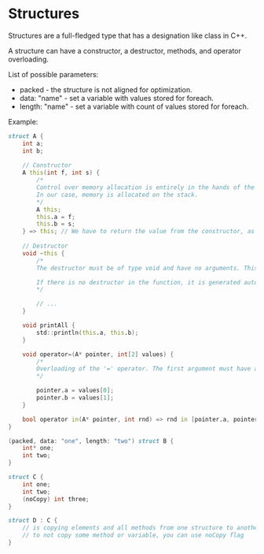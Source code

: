 # Structures

Structures are a full-fledged type that has a designation like class in C++.

A structure can have a constructor, a destructor, methods, and operator overloading.

List of possible parameters:
- packed - the structure is not aligned for optimization.
- data: "name" - set a variable with values stored for foreach.
- length: "name" - set a variable with count of values stored for foreach.

Example:

```d
struct A {
    int a;
    int b;
    
    // Constructor
    A this(int f, int s) {
        /*
        Control over memory allocation is entirely in the hands of the author of the structure.
        In our case, memory is allocated on the stack.
        */
        A this;
        this.a = f;
        this.b = s;
    } => this; // We have to return the value from the constructor, as in all other functions.
    
    // Destructor
    void ~this {
        /*
        The destructor must be of type void and have no arguments. This won't be an error, but the compiler will automatically remove all arguments if there are any.

        If there is no destructor in the function, it is generated automatically.
        */

        // ...
    }

    void printAll {
        std::println(this.a, this.b);
    }

    void operator=(A* pointer, int[2] values) {
        /*
        Overloading of the '=' operator. The first argument must have a pointer type to this structure (or a pointer type to a pointer if the structure is in heap).
        */

        pointer.a = values[0];
        pointer.b = values[1];
    }

    bool operator in(A* pointer, int rnd) => rnd in [pointer.a, pointer.b];
}

(packed, data: "one", length: "two") struct B {
    int* one;
    int two;
}

struct C {
    int one;
    int two;
    (noCopy) int three;
}

struct D : C {
    // is copying elements and all methods from one structure to another.
    // to not copy some method or variable, you can use noCopy flag
}
```